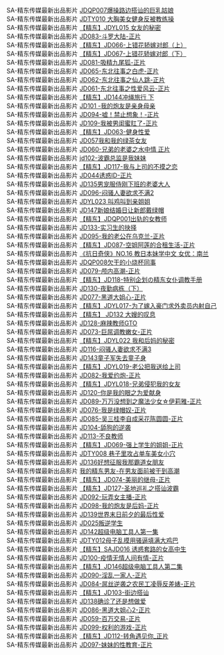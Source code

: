 SA-精东传媒最新出品影片    [JDQP007爆操路边搭讪的巨乳姑娘](http://sagj.me/videoDetail/7129ba1a96ba98f9.html)        
SA-精东传媒最新出品影片    [JDTY010 大胸美女健身反被教练操](http://sagj.me/videoDetail/66cf5c46d8165cce.html)      
SA-精东传媒最新出品影片    [【精东】JDYL015 女友的秘密](http://sagj.me/videoDetail/5e974a3bcb07cb31.html)      
SA-精东传媒最新出品影片    [JD083-斗罗大陆-正片](http://sagj.me/videoDetail/57fcb96c8ba2a4b3.html)     
SA-精东传媒最新出品影片    [【精东】JD066-上错花轿嫁对郎（上）](http://sagj.me/videoDetail/0c96116ed5f5b147.html)    
SA-精东传媒最新出品影片    [【精东】JD067-上错花轿嫁对郎（下）](http://sagj.me/videoDetail/a491d6e8c171e021.html)              
SA-精东传媒最新出品影片    [JD081-吸精九尾狐-正片](http://sagj.me/videoDetail/a3cdefa77b55fc93.html)              
SA-精东传媒最新出品影片    [JD065-东北往事之白虎-正片](http://sagj.me/videoDetail/27cf62d323d17e36.html)              
SA-精东传媒最新出品影片    [JD062-东北往事之仙人跳-正片](http://sagj.me/videoDetail/ea93e66f363262e7.html)              
SA-精东传媒最新出品影片    [JD061-东北往事之性爱风云-正片](http://sagj.me/videoDetail/d164ec9c36cabcc9.html)              
SA-精东传媒最新出品影片    [【精东】JD144冲绳旅行 下](http://sagj.me/videoDetail/e1b83ad1fd4bc373.html)              
SA-精东传媒最新出品影片    [JD101 -我的炮友是亲身母亲](http://sagj.me/videoDetail/e015a96e0a77796c.html)              
SA-精东传媒最新出品影片    [JD094-嘘！禁止想象！-正片](http://sagj.me/videoDetail/fa8b9ffbb0faa927.html)              
SA-精东传媒最新出品影片    [JD109-我被男闺蜜肛了-正片](http://sagj.me/videoDetail/f6bbfe8f0e42783c.html)              
SA-精东传媒最新出品影片    [【精东】JD063-健身性爱](http://sagj.me/videoDetail/f1648f9cf93c59d3.html)              
SA-精东传媒最新出品影片    [JD057我和我的绿茶女友](http://sagj.me/videoDetail/8f43b7f2630ba29f.html)              
SA-精东传媒最新出品影片    [JD060-兄弟的老婆之水中情 正片](http://sagj.me/videoDetail/823fac649761a804.html)              
SA-精东传媒最新出品影片    [jd102-波霸总监是我妹妹](http://sagj.me/videoDetail/d31b97edc1a6f6c0.html)              
SA-精东传媒最新出品影片    [【精东】JD117-我与上司的不摸之恋](http://sagj.me/videoDetail/c76cbfe018774b1f.html)              
SA-精东传媒最新出品影片    [JD044诱惑ID-正片](http://sagj.me/videoDetail/c5d524cc4787d8bf.html)              
SA-精东传媒最新出品影片    [JD135男宠服侍刚下班的老婆大人](http://sagj.me/videoDetail/b74efc542de144e7.html)              
SA-精东传媒最新出品影片    [JD096-闷骚人妻欲求不满2](http://sagj.me/videoDetail/b2364de642ab19a8.html)              
SA-精东传媒最新出品影片    [JDYL023 叫鸡叫到亲姐姐](http://sagj.me/videoDetail/5fb3d90763cd2aeb.html)              
SA-精东传媒最新出品影片    [JD147新娘结婚日让新郎戴绿帽](http://sagj.me/videoDetail/68c381d035ac9209.html)              
SA-精东传媒最新出品影片    [【精东】JDQP001出轨的女教师](http://sagj.me/videoDetail/6d03a8e84653944c.html)              
SA-精东传媒最新出品影片    [JD133-实习生的抉择](http://sagj.me/videoDetail/23651e778b020f7d.html)              
SA-精东传媒最新出品影片    [JD095-我的老公在乌克兰-正片](http://sagj.me/videoDetail/024cda7b66e47ded.html)              
SA-精东传媒最新出品影片    [【精东】JD087-空姐阿莲的合租生活-正片](http://sagj.me/videoDetail/dffd42a25ab1dbb8.html)              
SA-精东传媒最新出品影片    [《抗日奇侠》NO.16 教日本妹学中文 女优：南兰](http://sagj.me/videoDetail/cd6030313b96a90a.html)              
SA-精东传媒最新出品影片    [JDQP008欠干的小烧杯同事](http://sagj.me/videoDetail/b44a1279a5f53bd0.html)              
SA-精东传媒最新出品影片    [JD079-颅内高潮-正片](http://sagj.me/videoDetail/aeef5fcb9c997367.html)              
SA-精东传媒最新出品影片    [【精东】JD118-特别企划の精东女仆调教手册](http://sagj.me/videoDetail/add709f62bb586ce.html)              
SA-精东传媒最新出品影片    [JD130-夜勤病栋（下）](http://sagj.me/videoDetail/8f706e5dab91a363.html)              
SA-精东传媒最新出品影片    [JD077-黑道大姐心-正片](http://sagj.me/videoDetail/70bc1adaba7d0cf0.html)              
SA-精东传媒最新出品影片    [【精东】JDYL017-为了嫁入豪门求外卖员内射自己](http://sagj.me/videoDetail/2d99d993c7d2bffc.html)              
SA-精东传媒最新出品影片    [【精东】 JD132 大嫂的叹息](http://sagj.me/videoDetail/297cea7a1d34ce50.html)              
SA-精东传媒最新出品影片    [JD128-麻辣教师GTO](http://sagj.me/videoDetail/25b7e120fdccaf43.html)              
SA-精东传媒最新出品影片    [JD073-巨屌调教嫩女-正片](http://sagj.me/videoDetail/c06876a51b1d45c0.html)              
SA-精东传媒最新出品影片    [【精东】JDYL022 我和后妈的秘密](http://sagj.me/videoDetail/f149ecc22816ca9e.html)              
SA-精东传媒最新出品影片    [JD116-闷骚人妻欲求不满3](http://sagj.me/videoDetail/9f6bf449ad90b2fd.html)              
SA-精东传媒最新出品影片    [JD143童子军失去童子身](http://sagj.me/videoDetail/6a9abf684f0f4302.html)              
SA-精东传媒最新出品影片    [【精东】JDYL019-老公把我送给上司](http://sagj.me/videoDetail/58bf48df252a2c86.html)              
SA-精东传媒最新出品影片    [JD082-我爱约炮-正片](http://sagj.me/videoDetail/496b75cbd663081c.html)              
SA-精东传媒最新出品影片    [【精东】JDYL018-兄弟侵犯我的女友](http://sagj.me/videoDetail/2b0cf41e4ccd2777.html)              
SA-精东传媒最新出品影片    [JD120-你是我的眼之为爱献身](http://sagj.me/videoDetail/1ec1c336680e7c05.html)              
SA-精东传媒最新出品影片    [JD089-万万没想到之魔法少女☆伊莉雅-正片](http://sagj.me/videoDetail/1cddcf8e4c94795f.html)              
SA-精东传媒最新出品影片    [JD076-我是绿帽奴-正片](http://sagj.me/videoDetail/1cb24067cbed5132.html)              
SA-精东传媒最新出品影片    [JD085-吴三桂李自成采花陈圆圆-正片](http://sagj.me/videoDetail/fc0ae2ac5783e8cc.html)              
SA-精东传媒最新出品影片    [JD104-舔狗的逆袭](http://sagj.me/videoDetail/f8ba2cf41ef058cc.html)              
SA-精东传媒最新出品影片    [JD113-不良教师](http://sagj.me/videoDetail/f794126ab786dc26.html)              
SA-精东传媒最新出品影片    [【精东】JD069-强上学生的姐姐-正片](http://sagj.me/videoDetail/a582d2ec88573758.html)              
SA-精东传媒最新出品影片    [JDTY008 巷子里攻占单车美女小穴](http://sagj.me/videoDetail/a309a0cf4d707f01.html)              
SA-精东传媒最新出品影片    [JD136好想征服我那霸道女朋友](http://sagj.me/videoDetail/ab6af66b00d4a004.html)              
SA-精东传媒最新出品影片    [我的精东男友-在男友面前被干到高潮](http://sagj.me/videoDetail/42b8723738192e44.html)              
SA-精东传媒最新出品影片    [【精东】JD074-美丽的继母-正片](http://sagj.me/videoDetail/3bd0769ae2d68d70.html)              
SA-精东传媒最新出品影片    [【精东】JD127-圣地巡礼之搭讪波霸](http://sagj.me/videoDetail/695b5a5a06522c9b.html)              
SA-精东传媒最新出品影片    [JD092-玩弄女主播-正片](http://sagj.me/videoDetail/5f1d020634e0509e.html)              
SA-精东传媒最新出品影片    [JD098-我的炮友是后妈-正片](http://sagj.me/videoDetail/5eec6233a96f0343.html)              
SA-精东传媒最新出品影片    [JD139世界末日前夕的最后性爱](http://sagj.me/videoDetail/56b5ffcda0bf735d.html)              
SA-精东传媒最新出品影片    [JD025叛逆学生](http://sagj.me/videoDetail/32e2cb73f16b2c9e.html)              
SA-精东传媒最新出品影片    [JD142超级电脑工具人第一集](http://sagj.me/videoDetail/2005e44856f77e74.html)              
SA-精东传媒最新出品影片    [JDTY012母子乱摸用骚逼填满大鸡巴](http://sagj.me/videoDetail/11c87f5a25c7325b.html)              
SA-精东传媒最新出品影片    [【精东】SAJD016 诱惑套路的女高中生](http://sagj.me/videoDetail/d77dd5d2e1ba2eaa.html)              
SA-精东传媒最新出品影片    [JD100-疫情无情人间有情-正片](http://sagj.me/videoDetail/cbb0afcefe3821a3.html)              
SA-精东传媒最新出品影片    [【精东】JD146超级电脑工具人第二集](http://sagj.me/videoDetail/c1a60c8986e66362.html)              
SA-精东传媒最新出品影片    [JD090-淫乱一家人-正片](http://sagj.me/videoDetail/bee7a6337be0c763.html)              
SA-精东传媒最新出品影片    [JD084-屌丝逆袭之农民工凌辱反差婊-正片](http://sagj.me/videoDetail/b0214fb39a09a5cf.html)              
SA-精东传媒最新出品影片    [【精东】JD103-街边搭讪](http://sagj.me/videoDetail/6e35f7cc0b7d370d.html)              
SA-精东传媒最新出品影片    [JD138确诊了还是想做爱](http://sagj.me/videoDetail/6db57c9961df80ff.html)              
SA-精东传媒最新出品影片    [JD086-黑道大姐心2-正片](http://sagj.me/videoDetail/5cb99b930523e4bd.html)              
SA-精东传媒最新出品影片    [JD059-百万交易-正片](http://sagj.me/videoDetail/87c2d309c1fc7608.html)              
SA-精东传媒最新出品影片    [JD099-权利的游戏-正片](http://sagj.me/videoDetail/7962907c72e4ae6c.html)              
SA-精东传媒最新出品影片    [【精东】JD112-转角遇见你_正片](http://sagj.me/videoDetail/1d87aa7dbb459abe.html)              
SA-精东传媒最新出品影片    [JD097-妹妹的性教育-正片](http://sagj.me/videoDetail/0f830939dfa7098d.html)                      
